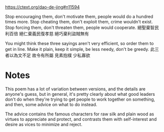 https://ctext.org/dao-de-jing#n11594

Stop encouraging them,
don't motivate them,
people would do a hundred times more.
Stop cheating them,
don't exploit them,
crime wouldn't exist.
Stop forcing them,
don't threaten them,
people would cooperate.
絕聖棄智民利百倍
絕仁棄義民復孝慈
絕巧棄利盜賊無有

You might think these three sayings
aren't very efficient,
so order them to get in line.
Make it plain,
keep it simple,
be less needy,
don't be greedy.
此三者以為文不足
故令有所屬
見素抱樸
少私寡欲

# Notes

This poem
has a lot of variation
between versions,
and the details
are anyone's guess,
but in general,
it's pretty clearly about
what good leaders don't do
when they're trying to get people
to work together on something,
and then,
some advice
on what to do instead.

The advice
contains the famous
characters for
raw silk and plain wood
as virtues to appreciate and protect,
and contrasts them
with self-interest and desire
as vices to minimize and reject.
